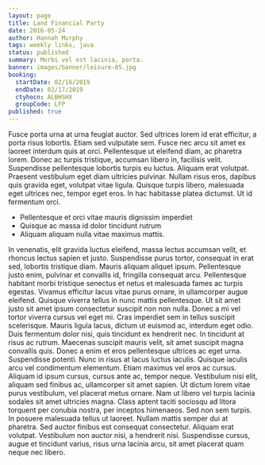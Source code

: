 ```yaml
---
layout: page
title: Land Financial Party
date: 2016-05-24
author: Hannah Murphy
tags: weekly links, java
status: published
summary: Morbi vel est lacinia, porta.
banner: images/banner/leisure-05.jpg
booking:
  startDate: 02/16/2019
  endDate: 02/17/2019
  ctyhocn: ALBHSHX
  groupCode: LFP
published: true
---
```

Fusce porta urna at urna feugiat auctor. Sed ultrices lorem id erat efficitur, a porta risus lobortis. Etiam sed vulputate sem. Fusce nec arcu sit amet ex laoreet interdum quis at orci. Pellentesque ut eleifend diam, ac pharetra lorem. Donec ac turpis tristique, accumsan libero in, facilisis velit. Suspendisse pellentesque lobortis turpis eu luctus. Aliquam erat volutpat. Praesent vestibulum eget diam ultricies pulvinar. Nullam risus eros, dapibus quis gravida eget, volutpat vitae ligula. Quisque turpis libero, malesuada eget ultrices nec, tempor eget eros. In hac habitasse platea dictumst. Ut id fermentum orci.

* Pellentesque et orci vitae mauris dignissim imperdiet
* Quisque ac massa id dolor tincidunt rutrum
* Aliquam aliquam nulla vitae maximus mattis.

In venenatis, elit gravida luctus eleifend, massa lectus accumsan velit, et rhoncus lectus sapien et justo. Suspendisse purus tortor, consequat in erat sed, lobortis tristique diam. Mauris aliquam aliquet ipsum. Pellentesque justo enim, pulvinar et convallis id, fringilla consequat arcu. Pellentesque habitant morbi tristique senectus et netus et malesuada fames ac turpis egestas. Vivamus efficitur lacus vitae purus ornare, in ullamcorper augue eleifend. Quisque viverra tellus in nunc mattis pellentesque. Ut sit amet justo sit amet ipsum consectetur suscipit non non nulla. Donec a mi vel tortor viverra cursus vel eget mi. Cras imperdiet sem in tellus suscipit scelerisque. Mauris ligula lacus, dictum ut euismod ac, interdum eget odio. Duis fermentum dolor nisi, quis tincidunt ex hendrerit nec. In tincidunt at risus ac rutrum. Maecenas suscipit mauris velit, sit amet suscipit magna convallis quis. Donec a enim et eros pellentesque ultrices ac eget urna. Suspendisse potenti.
Nunc in risus at lacus luctus iaculis. Quisque iaculis arcu vel condimentum elementum. Etiam maximus vel eros ac cursus. Aliquam id ipsum cursus, cursus ante ac, tempor neque. Vestibulum nisi elit, aliquam sed finibus ac, ullamcorper sit amet sapien. Ut dictum lorem vitae purus vestibulum, vel placerat metus ornare. Nam ut libero vel turpis lacinia sodales sit amet ultricies magna. Class aptent taciti sociosqu ad litora torquent per conubia nostra, per inceptos himenaeos. Sed non sem turpis. In posuere malesuada tellus ut laoreet. Nullam mattis semper dui at pharetra. Sed auctor finibus est consequat consectetur. Aliquam erat volutpat. Vestibulum non auctor nisi, a hendrerit nisi. Suspendisse cursus, augue et tincidunt varius, risus urna lacinia arcu, sit amet placerat quam neque nec libero.
